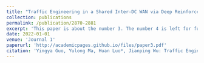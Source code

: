 ```yaml
---
title: "Traffic Engineering in a Shared Inter-DC WAN via Deep Reinforcement Learning"
collection: publications
permalink: /publication/2870-2881
excerpt: 'This paper is about the number 3. The number 4 is left for future work.'
date: 2022-01-01
venue: 'Journal 1'
paperurl: 'http://academicpages.github.io/files/paper3.pdf'
citation: 'Yingya Guo, Yulong Ma, Huan Luo*, Jianping Wu: Traffic Engineering in a Shared Inter-DC WAN via Deep Reinforcement Learning[J]. IEEE Transactions on Network Science and Engineering, 2022, 9(4): 2870-2881 . (SCI JCR Q1).'
---
```


